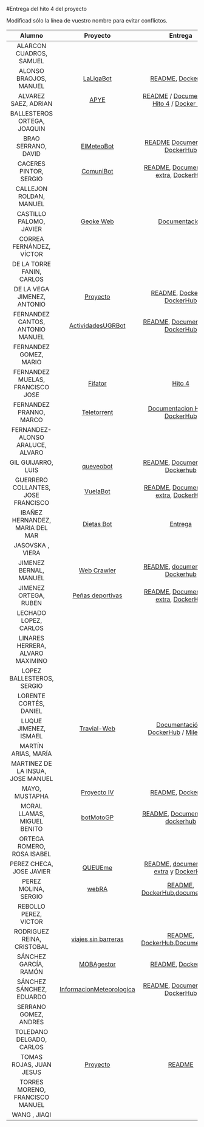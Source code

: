 #Entrega del hito 4 del proyecto

Modificad sólo la línea de vuestro nombre para evitar conflictos.


| Alumno  | Proyecto  | Entrega  | Actualización |
|:-:|:-:|:-:|:-:|
| ALARCON CUADROS, SAMUEL | | | |
| ALONSO BRAOJOS, MANUEL |[LaLigaBot](https://github.com/manuelalonsobraojos/proyectoIV) |[README](https://github.com/manuelalonsobraojos/proyectoIV/blob/master/README.md), [DockerHub](https://hub.docker.com/r/manuelalonsobraojos/proyectoiv/) | |
| ALVAREZ SAEZ, ADRIAN |[APYE](https://github.com/adalsa91/APYE)|[README](https://github.com/adalsa91/APYE#docker) / [Documentación Hito 4](https://github.com/adalsa91/APYE/blob/documentacion/Hito4.md) / [Docker Hub](https://hub.docker.com/r/adalsa91/apye/)||
| BALLESTEROS ORTEGA, JOAQUIN | | | |
| BRAO SERRANO, DAVID |[ElMeteoBot](https://github.com/dabrase/proyectoIV) |[README](https://github.com/dabrase/proyectoIV/blob/master/README.md) [Documentación](https://github.com/dabrase/proyectoIV/blob/documentacion/README.md) [DockerHub](https://hub.docker.com/r/elmeteobot/proyectoiv/) | |
| CACERES PINTOR, SERGIO |[ComuniBot](https://github.com/sergiocaceres/IV)|[README](https://github.com/sergiocaceres/IV/blob/master/README.md), [Documentación extra](https://github.com/sergiocaceres/IV/blob/Documentacion/README.md#cuarto-hito-entorno-de-pruebas), [DockerHub](https://hub.docker.com/r/sergiocaceres/iv/) | |
| CALLEJON ROLDAN, MANUEL | | | |
| CASTILLO PALOMO, JAVIER |[Geoke Web](https://github.com/makelele29/Geoke-Web) |[Documentación](https://makelele29.github.io/Geoke-Web/#hito-4) | |
| CORREA FERNÁNDEZ, VÍCTOR | | | |
| DE LA TORRE FANIN, CARLOS | | | |
| DE LA VEGA JIMENEZ, ANTONIO |[Proyecto](https://github.com/antoniovj1/infraestructura_virtual_ugr)| [README](https://github.com/antoniovj1/infraestructura_virtual_ugr/blob/master/README.md), [Dockerfile](https://github.com/antoniovj1/infraestructura_virtual_ugr/blob/master/Dockerfile), [DockerHub](https://hub.docker.com/r/antoniovj1/infraestructura_virtual_ugr/) | |
| FERNANDEZ CANTOS, ANTONIO MANUEL | [ActividadesUGRBot](https://github.com/Antkk10/BotTelegramInfoActividadesUGR)| [README](https://github.com/Antkk10/BotTelegramInfoActividadesUGR/blob/master/README.md), [Documentacion](https://github.com/Antkk10/BotTelegramInfoActividadesUGR/blob/Documentacion/documentacionhito4.md), [DockerHub](https://hub.docker.com/r/antkk/bottelegraminfoactividadesugr/)| |
| FERNANDEZ GOMEZ, MARIO | | | |
| FERNANDEZ MUELAS, FRANCISCO JOSE |[Fifator](https://github.com/fjfernandez93/ProyectoIV)| [Hito 4](https://github.com/fjfernandez93/ProyectoIV/milestone/5)| |
| FERNANDEZ PRANNO, MARCO | [Teletorrent](https://github.com/MarFerPra/teletorrent) | [Documentacion Hito 4](https://github.com/MarFerPra/teletorrent/tree/documentation), [DockerHub](https://hub.docker.com/r/marcofp/teletorrent-bot/) | |
| FERNANDEZ-ALONSO ARALUCE, ALVARO | | | |
| GIL GUIJARRO, LUIS |[queveobot](https://github.com/LuisGi93/proyectoIV2016-2017) |[README](https://github.com/LuisGi93/proyectoIV2016-2017/blob/master/README.md), [Documentación](https://github.com/LuisGi93/proyectoIV2016-2017/blob/hito2/README.md), [Dockerhub](https://hub.docker.com/r/luisgi93/proyectoiv2016-2017/) | |
| GUERRERO COLLANTES, JOSE FRANCISCO | [VuelaBot](https://github.com/jfranguerrero/IV) | [README](https://github.com/jfranguerrero/IV/blob/master/README.md), [Documentación extra](https://github.com/jfranguerrero/IV/blob/Documentacion/README.md#hito-4-entorno-de-pruebas), [DockerHub](https://hub.docker.com/r/jfranguerrero/iv/) | |
| IBAÑEZ HERNANDEZ, MARIA DEL MAR |[Dietas Bot](https://github.com/maribhez/DietasBot) |[Entrega](https://github.com/maribhez/DietasBot/blob/master/README.md) | |
| JASOVSKA , VIERA | | | |
| JIMENEZ BERNAL, MANUEL |[Web Crawler](https://github.com/manuasir/ProyectoIV) |[README](https://github.com/manuasir/ProyectoIV/blob/master/README.md), [documentación](https://github.com/manuasir/ProyectoIV/blob/docs/README.md), [Dockerhub](https://hub.docker.com/r/manuasir/proyectoiv/) | |
| JIMENEZ ORTEGA, RUBEN | [Peñas deportivas](https://github.com/rubenjo7/IV) | [README](https://github.com/rubenjo7/IV/blob/master/README.md), [Documentación extra](https://github.com/rubenjo7/IV/tree/Documentacion#entorno-de-pruebas), [DockerHub](https://hub.docker.com/r/rubenjo7/iv/) | |
| LECHADO LOPEZ, CARLOS | | | | |
| LINARES HERRERA, ALVARO MAXIMINO | | | |
| LOPEZ BALLESTEROS, SERGIO | | | |
| LORENTE CORTÉS, DANIEL | | | |
| LUQUE JIMENEZ, ISMAEL | [Travial-Web](https://github.com/isma94/Travial-Web/)  | [Documentación](https://github.com/isma94/Travial-Web/blob/doc/documentacion/4_docker.md) / [DockerHub](https://hub.docker.com/r/isluji/travial-web/) / [Milestone](https://github.com/isma94/Travial-Web/milestone/5?closed=1) |  |
| MARTÍN ARIAS, MARÍA | | | |
| MARTINEZ DE LA INSUA, JOSE MANUEL | | | |
| MAYO, MUSTAPHA | [Proyecto IV](https://github.com/Mustapha90/IV16-17) | [README](https://github.com/Mustapha90/IV16-17/blob/master/README.md), [DockerHub](https://hub.docker.com/r/mustapha90/iv16-17/) | |
| MORAL LLAMAS, MIGUEL BENITO | [botMotoGP](https://github.com/Miguelmoral/IV) | [README](https://github.com/Miguelmoral/IV/blob/master/README.md), [Documentacion](https://miguelmoral.github.io/IV/) , [dockerhub](https://hub.docker.com/r/miguelmoral/iv/) | |
| ORTEGA ROMERO, ROSA ISABEL | | | |
| PEREZ CHECA, JOSE JAVIER |[QUEUEme](https://github.com/josejapch/proyectoIV1617) |[README](https://github.com/josejapch/proyectoIV1617/blob/master/README.md), [documentación extra](https://github.com/josejapch/documentacion-Proyecto-IV/blob/master/hito4.md) y [DockerHub](https://hub.docker.com/r/josejapch/proyectoiv1617/)| |
| PEREZ MOLINA, SERGIO |[webRA](https://github.com/Sergiopopoulos/IV-perezmolinasergio) |[README](https://github.com/Sergiopopoulos/IV-perezmolinasergio/blob/master/README.md), [DockerHub](https://hub.docker.com/r/sergiopopoulos/iv-perezmolinasergio/),[documentacion](https://github.com/Sergiopopoulos/IV-perezmolinasergio/blob/Documentacion/documentacionhito4.md) | |
| REBOLLO PEREZ, VICTOR | | | |
| RODRIGUEZ REINA, CRISTOBAL | [viajes sin barreras](https://github.com/cr13/VIAJES_SIN_BARRERAS/) |[README](https://github.com/cr13/VIAJES_SIN_BARRERAS/blob/master/README.md), [DockerHub](https://hub.docker.com/r/cr13/viajes_sin_barreras/),[Documentación](https://cr13.github.io/VIAJES_SIN_BARRERAS/#hito-4) | |
| SÁNCHEZ GARCÍA, RAMÓN | [MOBAgestor](https://github.com/Chentaco/Proyecto-IV) | [README](https://github.com/Chentaco/Proyecto-IV/blob/master/README.md), [DockerHub](https://hub.docker.com/r/chentaco/mobagestor/) | [CORRECCION](https://github.com/Chentaco/Proyecto-IV/issues/6) |
| SÁNCHEZ SÁNCHEZ, EDUARDO |[InformacionMeteorologica](https://github.com/edugr87/proyecto-iv)| [README](https://github.com/edugr87/proyecto-iv/blob/documentacion/README.md), [Documentación](https://github.com/edugr87/proyecto-iv/blob/documentacion/documentacion.md), [DockerHub](https://hub.docker.com/r/edugr87/proyecto-iv/) |  [final](https://github.com/edugr87/proyecto-iv/blob/master/README.md)| |
| SERRANO GOMEZ, ANDRES | | | |
| TOLEDANO DELGADO, CARLOS | | | |
| TOMAS ROJAS, JUAN JESUS | [Proyecto](https://github.com/juanjetomas/ProyectoIV) | [README](https://github.com/juanjetomas/ProyectoIV/blob/master/README.md) | |
| TORRES MORENO, FRANCISCO MANUEL | | | |
| WANG , JIAQI | | | |
